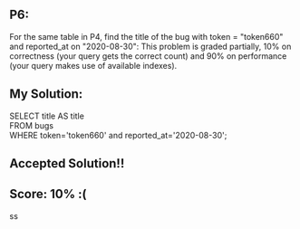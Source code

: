 ## P6:
For the same table in P4, find the title of the bug with token = "token660" and reported_at on "2020-08-30":
This problem is graded partially, 10% on correctness (your query gets the correct count) and 90% on performance (your query makes use of available indexes).

## My Solution:
SELECT title AS title <br/>
FROM bugs<br/>
WHERE token='token660' and reported_at='2020-08-30';

## Accepted Solution!!
## Score: 10% :(
ss
